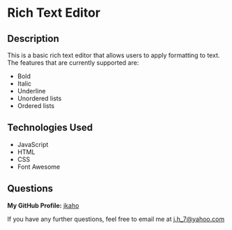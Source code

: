 # Rich Text Editor 

## Description 

This is a basic rich text editor that allows users to apply formatting to text. The features that are currently supported are: 
- Bold 
- Italic
- Underline 
- Unordered lists
- Ordered lists

## Technologies Used

- JavaScript
- HTML
- CSS
- Font Awesome

## Questions 

**My GitHub Profile:** [jkaho](https://www.github.com/jkaho/inspecti)

If you have any further questions, feel free to email me at [j.h_7@yahoo.com](j.h_7@yahoo.com)